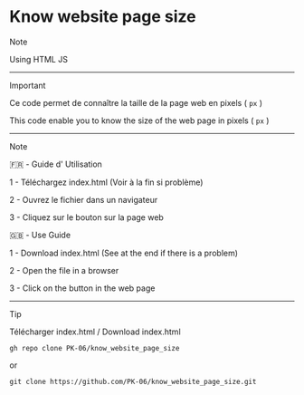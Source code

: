 # Know website page size
> [!NOTE]
> Using HTML JS

----------
> [!IMPORTANT]
> Ce code permet de connaître la taille de la page web en pixels ( `px` )
>
> This code enable you to know the size of the web page in pixels ( `px` )

----------

> [!NOTE]
>
> 🇫🇷 - Guide d' Utilisation 
>
> 1 - Téléchargez index.html (Voir à la fin si problème)
>
> 2 - Ouvrez le fichier dans un navigateur
>
> 3 - Cliquez sur le bouton sur la page web
>
>
> 🇬🇧 - Use Guide 
>
> 1 - Download index.html (See at the end if there is a problem) 
>
> 2 - Open the file in a browser 
>
> 3 - Click on the button in the web page

----------

> [!TIP]
> Télécharger index.html / Download index.html
> 
> `gh repo clone PK-06/know_website_page_size`
>
> or
> 
> `git clone https://github.com/PK-06/know_website_page_size.git`
